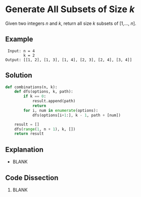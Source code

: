 # Generate All Subsets of Size _k_
Given two integers _n_ and _k_, return all size _k_ subsets of [1,..., _n_].

## Example
```
 Input: n = 4
        k = 2
Output: [[1, 2], [1, 3], [1, 4], [2, 3], [2, 4], [3, 4]]
```

## Solution
```python
def combinations(n, k):
    def dfs(options, k, path):
        if k == 0:
            result.append(path)
            return
        for i, num in enumerate(options):
            dfs(options[i+1:], k - 1, path + [num])

    result = []
    dfs(range(1, n + 1), k, [])
    return result
```

## Explanation
* BLANK

## Code Dissection
1. BLANK